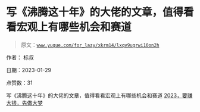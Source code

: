 # 写《沸腾这十年》的大佬的文章，值得看看宏观上有哪些机会和赛道

> 原文：[`www.yuque.com/for_lazy/xkrm14/lxqv9ugrwi10on2h`](https://www.yuque.com/for_lazy/xkrm14/lxqv9ugrwi10on2h)

作者： 标叔 

日期：2023-01-29 

点赞数：31 

写《沸腾这十年》的大佬的文章，值得看看宏观上有哪些机会和赛道 [2023，要赚大钱，先做大梦](https://mp.weixin.qq.com/s/UszDqZdBahNCUB-w-bnYlA) 

